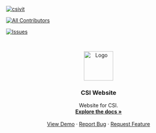 [![csivit][csivitu-shield]][csivitu-url]
<!-- ALL-CONTRIBUTORS-BADGE:START - Do not remove or modify this section -->
[![All Contributors](https://img.shields.io/badge/all_contributors-3-orange.svg?style=flat-square)](#contributors-)
<!-- ALL-CONTRIBUTORS-BADGE:END -->
[![Issues][issues-shield]][issues-url]

<!-- PROJECT LOGO -->
<br />
<p align="center">
  <a href="https://github.com/csivitu">
    <img src="https://csivit.com/images/favicon.png" alt="Logo" width="80">
  </a>

  <h3 align="center">CSI Website</h3>

  <p align="center">
    Website for CSI.
    <br />
    <a href="https://github.com/csivitu/CSIWebsite2.0"><strong>Explore the docs »</strong></a>
    <br />
    <br />
    <a href="https://github.com/csivitu/CSIWebsite2.0">View Demo</a>
    ·
    <a href="https://github.com/csivitu/CSIWebsite2.0/issues">Report Bug</a>
    ·
    <a href="https://github.com/csivitu/CSIWebsite2.0/issues">Request Feature</a>
  </p>
</p>

[csivitu-shield]: https://img.shields.io/badge/csivitu-csivitu-blue
[csivitu-url]: https://csivit.com
[issues-shield]: https://img.shields.io/github/issues/othneildrew/Best-README-Template.svg?style=flat-square
[issues-url]: https://github.com/csivitu/CSIWebsite2.0/issues
